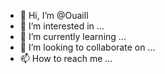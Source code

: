 - 👋 Hi, I’m @Ouaill
- 👀 I’m interested in ...
- 🌱 I’m currently learning ...
- 💞️ I’m looking to collaborate on ...
- 📫 How to reach me ...

<!---
Ouaill/Ouaill is a ✨ special ✨ repository because its `README.md` (this file) appears on your GitHub profile.
You can click the Preview link to take a look at your changes.
--->
